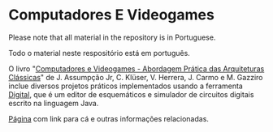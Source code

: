 # Computadores E Videogames

Please note that all material in the repository is in Portuguese.

Todo o material neste respositório está em português.

O livro "[Computadores e Videogames - Abordagem Prática das
Arquiteturas Clássicas](ComputadoresEVideogames.pdf)" de
J. Assumpção Jr, C. Klüser, V. Herrera, J. Carmo e M. Gazziro
inclue diversos projetos práticos implementados usando a
ferramenta [Digital](https://github.com/hneemann/Digital), que
é um editor de esquemáticos e simulador de circuitos digitais
escrito na linguagem Java.

[Página](http://laob.pesquisa.ufabc.edu.br/project30.html)
com link para cá e outras informações relacionadas.
